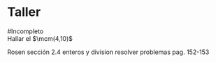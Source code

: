 # Taller

#Incompleto  
Hallar el $\mcm(4,10)$

Rosen sección 2.4 enteros y division resolver problemas pag. 152-153